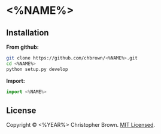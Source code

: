 # <%NAME%>

## Installation

**From github:**

```sh
git clone https://github.com/chbrown/<%NAME%>.git
cd <%NAME%>
python setup.py develop
```

**Import:**

```python
import <%NAME%>
```


## License

Copyright © <%YEAR%> Christopher Brown. [MIT Licensed](LICENSE).
